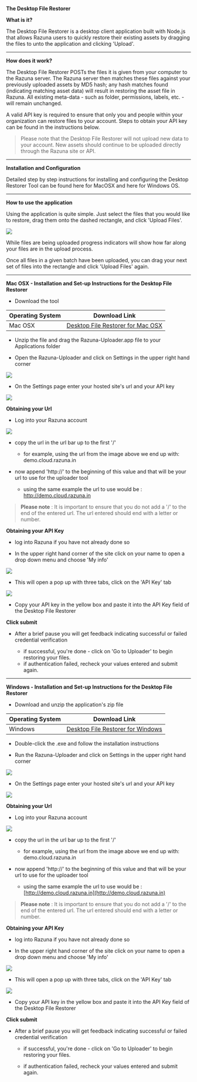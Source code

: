 **The Desktop File Restorer**

**What is it?**

The Desktop File Restorer is a desktop client application built with Node.js that allows Razuna users to quickly restore their existing assets by dragging the files to unto the application and clicking 'Upload'.

___

**How does it work?**

The Desktop File Restorer POSTs the files it is given from your computer to the Razuna server.  The Razuna server then matches these files against your previously uploaded assets by MD5 hash; any hash matches found (indicating matching asset data) will result in restoring the asset file in Razuna.  All existing meta-data - such as folder, permissions, labels, etc. - will remain unchanged.

A valid API key is required to ensure that only you and people within your organization can restore files to your account.  Steps to obtain your API key can be found in the instructions below.  

> Please note that the Desktop File Restorer will not upload new data to your account.  New assets should continue to be uploaded directly through the Razuna site or API.

___

**Installation and Configuration**

Detailed step by step instructions for installing and configuring the Desktop Restorer Tool can be found here for MacOSX and here for Windows OS.

___

**How to use the application**

Using the application is quite simple.  Just select the files that you would like to restore, drag them onto the dashed rectangle, and click 'Upload Files'.

![](/Razuna_tools/img/image2014.png)

While files are being uploaded progress indicators will show how far along your files are in the upload process.

Once all files in a given batch have been uploaded, you can drag your next set of files into the rectangle and click 'Upload Files' again.

___

**Mac OSX - Installation and Set-up Instructions for the Desktop File Restorer**

* Download the tool

|Operating System	|Download Link|
|---|----|
|Mac OSX|[Desktop File Restorer for Mac OSX](http://s.razuna.com.s3.amazonaws.com/installers/uploader/restore/Razuna-Uploader.zip)|

* Unzip the file and drag the Razuna-Uploader.app file to your Applications folder

* Open the Razuna-Uploader and click on Settings in the upper right hand corner

![](/Razuna_tools/img/image20141.png)

* On the Settings page enter your hosted site's url and your API key

![](/Razuna_tools/img/image20142.png)

**Obtaining your Url**

* Log into your Razuna account

![](/Razuna_tools/img/image20143.png)


* copy the url in the url bar up to the first '/'

   * for example, using the url from the image above we end up with: demo.cloud.razuna.in

* now append 'http://' to the beginning of this value and that will be your url to use for the uploader tool

   * using the same example the url to use would be : http://demo.cloud.razuna.in 

> **Please note** : It is important to ensure that you do not add a '/' to the end of the entered url. The url entered should end with a letter or number.


**Obtaining your API Key**

  * log into Razuna if you have not already done so

  * In the upper right hand corner of the site click on your name to open a drop down menu and choose 'My info'

![](/Razuna_tools/img/image20144.png)


* This will open a pop up with three tabs, click on the 'API Key' tab

![](/Razuna_tools/img/image20145.png)

* Copy your API key in the yellow box and paste it into the API Key field of the Desktop File Restorer

**Click submit**

* After a brief pause you will get feedback indicating successful or failed credential verification

   * if successful, you're done - click on 'Go to Uploader' to begin restoring your files.
   * if authentication failed, recheck your values entered and submit again.

___

**Windows - Installation and Set-up Instructions for the Desktop File Restorer**

* Download and unzip the application's zip file

|Operating System|Download Link|
|----------------|-------------|
|Windows|[Desktop File Restorer for Windows](http://s.razuna.com.s3.amazonaws.com/installers/uploader/restore/RazunaUploader-installer.exe)|

* Double-click the .exe and follow the installation instructions

* Run the Razuna-Uploader and click on Settings in the upper right hand corner

![](/Razuna_tools/img/image20146.png)

* On the Settings page enter your hosted site's url and your API key

![](/Razuna_tools/img/image20147.png)

**Obtaining your Url**

* Log into your Razuna account

![](/Razuna_tools/img/image20148.png)

* copy the url in the url bar up to the first '/'

   * for example, using the url from the image above we end up with: demo.cloud.razuna.in

* now append 'http://' to the beginning of this value and that will be your url to use for the uploader tool

   * using the same example the url to use would be : [http://demo.cloud.razuna.in](http://demo.cloud.razuna.in) 

> **Please note** : It is important to ensure that you do not add a '/' to the end of the entered url. The url entered should end with a letter or number.

**Obtaining your API Key**

  * log into Razuna if you have not already done so

  * In the upper right hand corner of the site click on your name to open a drop down menu and choose 'My info'

![](/Razuna_tools/img/image20149.png)

* This will open a pop up with three tabs, click on the 'API Key' tab

![](/Razuna_tools/img/image201410.png)

* Copy your API key in the yellow box and paste it into the API Key field of the Desktop File Restorer

**Click submit**

* After a brief pause you will get feedback indicating successful or failed credential verification

  * if successful, you're done - click on 'Go to Uploader' to begin restoring your files.
 
  * if authentication failed, recheck your values entered and submit again.




        